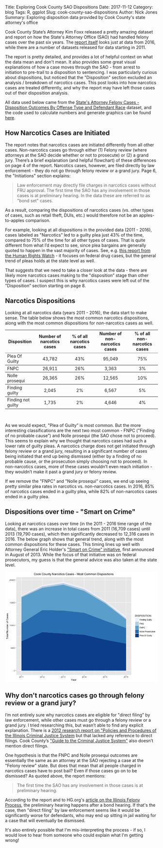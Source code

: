 Title: Exploring Cook County SAO Dispositions
Date: 2017-11-12
Category: blog
Tags: R, ggplot
Slug: cook-county-sao-dispositions
Author: Nick Jones
Summary: Exploring disposition data provided by Cook County's state attorney's office

Cook County State’s Attorney Kim Foxx released a pretty amazing dataset and report on how the State's Attorney Office (SAO) had handled felony cases over the past six years. The [report itself](https://www.cookcountystatesattorney.org/sites/default/files/files/documents/ccsao-data-report-oct-2017.pdf) looks just at data from 2016, while there are a number of datasets released for data starting in 2011.

The report is pretty detailed, and provides a lot of helpful context on what the data mean and don't mean. It also provides some great visual explanations of how a case moves through the SAO - from arrest to initiation to pre-trail to a disposition to sentencing. I was particularly curious about dispositions, but noticed that the "Disposition" section excluded an analysis / breakdown of narcotics cases. This post looks into how narcotics cases are treated differently, and why the report may have left those cases out of their disposition analysis.

All data used below came from the [State's Attorney Felony Cases - Disposition Outcomes By Offense Type and Defendant Race](https://datacatalog.cookcountyil.gov/Courts/State-s-Attorney-Felony-Cases-Disposition-Outcomes/cqdb-r84f) dataset, and the code used to calculate numbers and generate graphics can be found [here](https://github.com/nrjones8/cook-county-states-attorney/blob/master/analysis.R).

## How Narcotics Cases are Initiated
The report notes that narcotics cases are initiated differently from all other cases. Non-narcotics cases go through either (1) Felony review (where attorneys at the SAO decide whether or not to prosecute) or (2) a grand jury. There’s a brief explanation (and helpful flowchart) of these differences on page 4 of the report. Narcotics cases, however, are filed directly by law enforcement - they do not go through felony review or a grand jury. Page 6, the "Initiations" section explains:

> Law enforcement may directly file charges in narcotics cases without FRU approval. The first time the SAO has any involvement in those cases is at preliminary hearing. In the data these are referred to as "bond set" cases.

As a result, comparing the dispositions of narcotics cases (vs. other types of cases, such as retail theft, DUIs, etc.) would therefore not be an apples-to-apples comparison.

For example, looking at all dispositions in the provided data (2011 - 2016), cases labeled as "Narcotics” led to a guilty plea just 43% of the time, compared to 75% of the time for all other types of cases. That is quite different from what I’d expect to see, since plea bargains are generally quoted to happen in the vast majority of cases. See, e.g. [this report from the Human Rights Watch](https://www.hrw.org/report/2013/12/05/offer-you-cant-refuse/how-us-federal-prosecutors-force-drug-defendants-plead) - it focuses on federal drug cases, but the general trend of pleas holds at the state level as well.

That suggests that we need to take a closer look at the data - there are likely more narcotics cases making to the "disposition” stage than other types of cases. I suspect this is why narcotics cases were left out of the "Disposition” section starting on page 8.
## Narcotics Dispositions
Looking at all narcotics data (years 2011 - 2016), the data start to make sense. The table below shows the most common narcotics dispositions, along with the most common dispositions for _non_-narcotics cases as well.

<table border=1 frame=void rules=rows>
    <thead>
        <tr>
        <th>Disposition</th>
        <th align="center">Number of narcotics cases</th>
        <th align="center">% of all narcotics cases</th>
        <th align="center">Number of non-narcotics cases</th>
        <th align="center">% of all non-narcotics cases</th>
        </tr>
    </thead>
    <tbody>
    <tr>
        <td>Plea Of Guilty</td>
        <td align="center">43,782</td>
        <td align="center">43%</td>
        <td align="center">95,049</td>
        <td align="center">75%</td>
    </tr>
    <tr>
        <td>FNPC</td>
        <td align="center">26,911</td>
        <td align="center">26%</td>
        <td align="center">3,363</td>
        <td align="center">3%</td>
    </tr>
    <tr>
        <td>Nolle prosequi</td>
        <td align="center">26,365</td>
        <td align="center">26%</td>
        <td align="center">12,565</td>
        <td align="center">10%</td>
    </tr>
    <tr>
        <td>Finding guilty</td>
        <td align="center">2,045</td>
        <td align="center">2%</td>
        <td align="center">6,567</td>
        <td align="center">5%</td>
    </tr>
    <tr>
        <td>Finding not guilty</td>
        <td align="center">1,735</td>
        <td align="center">2%</td>
        <td align="center">4,646</td>
        <td align="center">4%</td>
    </tr>
    </tbody>
</table>

<br />

As we would expect, "Plea of Guilty” is most common. But the more interesting classifications are the next two most common - FNPC ("Finding of no probable cause”) and Nolle prosequi (the SAO chose not to proceed). This seems to explain why we thought that narcotics cases had such a lower rate of guilty pleas. A narcotics charge does not get initiated through felony review or a grand jury, resulting in a significant number of cases being initiated that end up being dismissed (either by a finding of no probable cause, or the prosecution simply choosing not to proceed). In non-narcotics cases, more of these cases wouldn’t even reach initiation - they wouldn’t make it past a grand jury or felony review.

If we remove the "FNPC" and "Nolle prosequi" cases, we end up seeing pretty similar plea rates in narcotics vs. non-narcotics cases. In 2016, 85% of narcotics cases ended in a guilty plea, while 82% of non-narcotics cases ended in a guilty plea.

## Dispositions over time - "Smart on Crime"
Looking at narcotics cases over time (in the 2011 - 2016 time range of the data), there was an increase in total cases from 2011 (16,709 cases) until 2013 (19,790 cases), which then significantly decreased to 12,316 cases in 2016. The below graph shows that general trend, along with the most common dispositions for these cases. This timing lines up well with Attorney General Eric Holder's ["Smart on Crime" initiative](https://www.justice.gov/archives/ag/attorney-generals-smart-crime-initiative), first announced in August of 2013. While the focus of that initiative was on federal prosecutors, my guess is that the general advice was also taken at the state level.


![alt text](images/narcotics_by_disposition.png "Narcotics dispositions, over time")

## Why don't narcotics cases go through felony review or a grand jury?
I’m not entirely sure why narcotics cases are eligible for "direct filing” by law enforcement, while other cases must go through a felony review or a grand jury. I tried researching this, but wasn’t able to find any explicit explanation. There is a [2012 research report on "Policies and Procedures of the Illinois Criminal Justice System](http://www.icjia.state.il.us/assets/pdf/ResearchReports/Policies_and_Procedures_of_the_Illinois_Criminal_Justice_System_Aug2012.pdf) but that lacked any reference to direct filings. Cook County’s ["Guide to the Criminal Justice System"](https://www.cookcountyil.gov/service/guide-criminal-justice-system) also doesn’t mention direct filings.

One hypothesis is that the FNPC and Nolle prosequi outcomes are essentially the same as an attorney at the SAO rejecting a case at the "Felony review" state. But does that mean that all people charged in narcotics cases have to post bail? Even if those cases go on to be dismissed? As quoted above, the report mentions:

> The first time the SAO has any involvement in those cases is at preliminary hearing.

According to the report and to HG.org's [article on the Illinois Felony Process](https://www.hg.org/article.asp?id=5008), the preliminary hearing happens after a bond hearing. If that's the case, then "direct filing" by law enforcement seems like it would be significantly worse for defendants, who may end up sitting in jail waiting for a case that will eventually be dismissed.

It's also entirely possible that I'm mis-interpreting the process - if so, I would love to hear from someone who could explain what I'm getting wrong!
